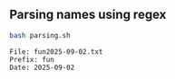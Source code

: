 ## Parsing names using regex
```bash
bash parsing.sh
```
```
File: fun2025-09-02.txt
Prefix: fun
Date: 2025-09-02
```
